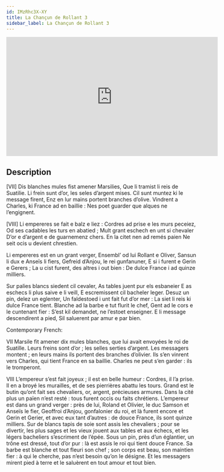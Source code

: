 ```yaml
---
id: IMzRhc3X-XY
title: La Chançun de Rollant 3
sidebar_label: La Chançun de Rollant 3
---
```


<iframe
  width="560"
  height="315"
  src="https://www.youtube.com/embed/IMzRhc3X-XY"
  title="YouTube video player"
  frameborder="0"
  allow="accelerometer; autoplay; clipboard-write; encrypted-media; gyroscope; picture-in-picture; web-share"
  referrerpolicy="strict-origin-when-cross-origin"
  allowfullscreen
></iframe>

## Description

[VII]
Dis blanches mules fist amener Marsilies,
Que li tramist li reis de Suatilie.
Li frein sunt d’or, les seles d’argent mises.
Cil sunt muntez ki le message firent,
Enz en lur mains portent branches d’olive.
Vindrent a Charles, ki France ad en baillie :
Nes poet guarder que alques ne l’engignent.

[VIII]
Li empereres se fait e balz e liez :
Cordres ad prise e les murs peceiez,
Od ses cadables les turs en abatied ;
Mult grant eschech en unt si chevaler
D’or e d’argent e de guarnemenz chers.
En la citet nen ad remés paien
Ne seit ocis u devient chrestien.

Li empereres est en un grant verger,
Ensembl’ od lui Rollant e Oliver,
Sansun li dux e Anseïs li fiers,
Gefreid d’Anjou, le rei gunfanuner,
E si i furent e Gerin e Gerers ;
La u cist furent, des altres i out bien :
De dulce France i ad quinze milliers.

Sur palies blancs siedent cil cevaler,
As tables juent pur els esbaneier
E as eschecs li plus saive e li veill,
E escremissent cil bacheler leger.
Desuz un pin, delez un eglenter,
Un faldestoed i unt fait fut d’or mer :
La siet li reis ki dulce France tient.
Blanche ad la barbe e tut flurit le chef,
Gent ad le cors e le cuntenant fier :
S’est kil demandet, ne l’estoet enseigner.
E li message descendirent a pied,
Sil saluerent par amur e par bien.

Contemporary French:

VII
Marsile fit amener dix mules blanches, que lui avait envoyées le roi de Suatille. Leurs freins sont d’or ; les selles serties d’argent. Les messagers montent ; en leurs mains ils portent des branches d’olivier. Ils s’en vinrent vers Charles, qui tient France en sa baillie. Charles ne peut s’en garder : ils le tromperont.

VIII
L’empereur s’est fait joyeux ; il est en belle humeur : Cordres, il l’a prise. Il en a broyé les murailles, et de ses pierrières abattu les tours. Grand est le butin qu’ont fait ses chevaliers, or, argent, précieuses armures. Dans la cité plus un païen n’est resté : tous furent occis ou faits chrétiens. L’empereur est dans un grand verger : près de lui, Roland et Olivier, le duc Samson et Anseïs le fier, Geoffroi d’Anjou, gonfalonier du roi, et là furent encore et Gerin et Gerier, et avec eux tant d’autres : de douce France, ils sont quinze milliers. Sur de blancs tapis de soie sont assis les chevaliers ; pour se divertir, les plus sages et les vieux jouent aux tables et aux échecs, et les légers bacheliers s’escriment de l’épée. Sous un pin, près d’un églantier, un trône est dressé, tout d’or pur : là est assis le roi qui tient douce France. Sa barbe est blanche et tout fleuri son chef ; son corps est beau, son maintien fier : à qui le cherche, pas n’est besoin qu’on le désigne. Et les messagers mirent pied à terre et le saluèrent en tout amour et tout bien.
